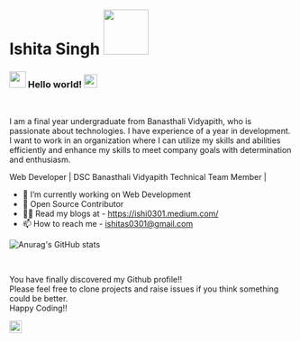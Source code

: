 # Ishita Singh <img src="https://github.com/TheDudeThatCode/TheDudeThatCode/blob/master/Assets/Developer.gif" width="80px">

### <img src="https://github.com/TheDudeThatCode/TheDudeThatCode/blob/master/Assets/Hi.gif" width="29px"> Hello world!&nbsp;<img src="https://github.com/TheDudeThatCode/TheDudeThatCode/blob/master/Assets/Earth.gif" width="24px">

<br />

I am a final year undergraduate from Banasthali Vidyapith, who is passionate about technologies. I have experience of a year in development. I want to work in an organization where I can utilize my skills and abilities efficiently and enhance my skills to meet company goals with determination and enthusiasm.
<br/>

Web Developer | DSC Banasthali Vidyapith Technical Team Member | 
<!--
**ishi0301/ishi0301** is a ✨ _special_ ✨ repository because its `README.md` (this file) appears on your GitHub profile.

Here are some ideas to get you started:-->

- 🔭 I’m currently working on Web Development
- 👯 Open Source Contributor 
- 🤷‍♂️ Read my blogs at - https://ishi0301.medium.com/
- 📫 How to reach me -  ishitas0301@gmail.com




![Anurag's GitHub stats](https://github-readme-stats.vercel.app/api?username=ishi0301&show_icons=true&theme=tokyonight)

<br/>

You have finally discovered my Github profile!!
<br/>
Please feel free to clone projects and raise issues if you think something could be better.
<br/>
Happy Coding!!
<br/>


<a href="https://www.linkedin.com/in/ishitas0301/">
  <img align="left" alt="Ishita's LinkdeIN" width="22px" src="https://cdn.jsdelivr.net/npm/simple-icons@v3/icons/linkedin.svg" />
</a>
